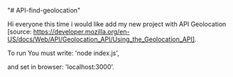 "# API-find-geolocation" 

Hi everyone this time i would like add my new project with API Geolocation 
[source: https://developer.mozilla.org/en-US/docs/Web/API/Geolocation_API/Using_the_Geolocation_API].

To run You must write: 'node index.js',

and set in browser: 'localhost:3000'.
